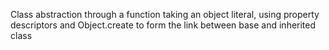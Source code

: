 Class abstraction through a function taking an object literal, using property descriptors and Object.create to form the link between base and inherited class
